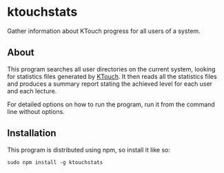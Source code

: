 ktouchstats
===========

Gather information about KTouch progress for all users of a system.

About
-----

This program searches all user directories on the current system, looking for statistics files
generated by [KTouch](http://edu.kde.org/applications/all/ktouch). It then reads all the 
statistics files and produces a summary report stating the achieved level for each user and each lecture.

For detailed options on how to run the program, run it from the command line without options.

Installation
------------

This program is distributed using npm, so install it like so:

    sudo npm install -g ktouchstats
